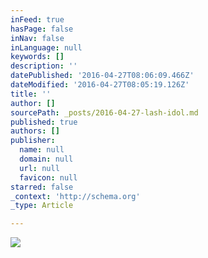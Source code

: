 ```yaml
---
inFeed: true
hasPage: false
inNav: false
inLanguage: null
keywords: []
description: ''
datePublished: '2016-04-27T08:06:09.466Z'
dateModified: '2016-04-27T08:05:19.126Z'
title: ''
author: []
sourcePath: _posts/2016-04-27-lash-idol.md
published: true
authors: []
publisher:
  name: null
  domain: null
  url: null
  favicon: null
starred: false
_context: 'http://schema.org'
_type: Article

---
```

![](https://the-grid-user-content.s3-us-west-2.amazonaws.com/8afdf0f1-1810-478a-a3e0-a10b06290044.jpg)